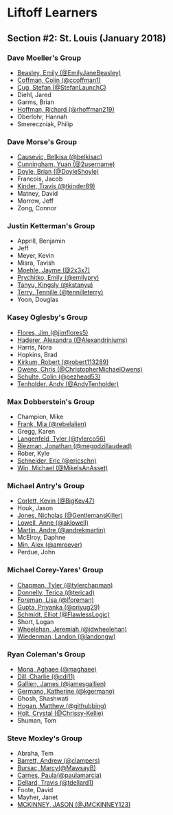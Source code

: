 # Liftoff Learners

## Section \#2: St. Louis (January 2018)

### Dave Moeller's Group
- [Beasley, Emily (@EmilyJaneBeasley)](https://github.com/EmilyJaneBeasley/liftoff-assignments)
- [Coffman, Colin (@ccoffman1)](https://github.com/ccoffman1/liftoff-assignments)
- [Cug, Stefan (@StefanLaunchC)](https://github.com/StefanLaunchC/liftoff-assignments)
- Diehl, Jared
- Garms, Brian
- [Hoffman, Richard (@rhoffman219)](https://github.com/rhoffman219/liftoff-assignments)
- Oberlohr, Hannah
- Smereczniak, Philip

### Dave Morse's Group
- [Causevic, Belkisa (@belkisac)](https://github.com/belkisac/liftoff-assignments)
- [Cunningham, Yuan (@2username)](https://github.com/2usernam/liftoff-assignments.git)
- [Doyle, Brian (@DoyleShoyle)](https://github.com/DoyleShoyle/liftoff-assignments)
- Francois, Jacob
- [Kinder, Travis (@tkinder89)](https://github.com/tkinder89/liftoff-assignments)
- Matney, David
- Morrow, Jeff
- Zong, Connor

### Justin Ketterman's Group
- Apprill, Benjamin
- Jeff
- Meyer, Kevin
- Misra, Tavish
- [Moehle, Jayme (@2x3x7)](https://github.com/2x3x7/liftoff-assignments)
- [Prychitko, Emily (@emilypry)](https://github.com/emilypry/liftoff-assignments)
- [Tanyu, Kingsly (@kstanyu)](https://github.com/kstanyu/liftoff-assignments)
- [Terry, Tennille (@tennilleterry)](https://github.com/tennilleterry/liftoff-assignments)
- Yoon, Douglas

### Kasey Oglesby's Group
- [Flores, Jim (@jimflores5)](https://github.com/jimflores5/liftoff-assignments)
- [Haderer, Alexandra (@Alexandriniums)](https://github.com/Alexandriniums/liftoff-assignments)
- Harris, Nora
- Hopkins, Brad
- [Kirkum, Robert (@robert113289)](https://github.com/robert113289/liftoff-assignments)
- [Owens, Chris (@ChristopherMichaelOwens)](https://github.com/ChristopherMichaelOwens/liftoff-assignments)
- [Schulte, Colin (@pezhead53)](https://github.com/pezhead53/liftoff-assignments)
- [Tenholder, Andy (@AndyTenholder)](https://github.com/AndyTenholder/liftoff-assignments)

### Max Dobberstein's Group
- Champion, Mike
- [Frank, Mia (@rebelalien)](https://github.com/rebelalien/liftoff-assignments)
- Gregg, Karen
- [Langenfeld, Tyler (@tylerco56)](https://github.com/tylerco56/liftoff-assignments)
- [Riezman, Jonathan (@megodzillaudead)](https://github.com/MeGodzillaUDead/liftoff-assignments)
- Rober, Kyle
- [Schneider, Eric (@ericschn)](https://github.com/ericschn/liftoff-assignments)
- [Win, Michael (@MikeIsAnAsset)](https://github.com/MikeIsAnAsset/liftoff-assignments)

### Michael Antry's Group
- [Corlett, Kevin (@BigKev47)](https://github.com/BigKev47/liftoff-assignments)
- Houk, Jason
- [Jones, Nicholas (@GentlemansKiller)](https://github.com/GentlemansKiller/liftoff-assignments)
- [Lowell, Anne (@aklowell)](https://github.com/aklowell/liftoff-assignments)
- [Martin, Andre (@andrekmartin)](https://github.com/andrekmartin/liftoff-assignments)
- McElroy, Daphne
- [Min, Alex (@amreever)](https://github.com/amreever/liftoff-assignments)
- Perdue, John

### Michael Corey-Yares' Group
- [Chapman, Tyler (@tylerchapman)](https://github.com/tylerchapman/liftoff-assignments)
- [Donnelly, Terica (@tericad)](https://github.com/tericad/liftoff-assignments)
- [Foreman, Lisa (@lforeman)](https://github.com/lforeman/liftoff-assignments.git)
- [Gupta, Priyanka (@priyug29)](https://github.com/priyug29/liftoff-assignments)
- [Schmidt, Elliot (@FlawlessLogic)](https://github.com/FlawlessLogic/liftoff-assignments)
- Short, Logan
- [Wheelehan, Jeremiah (@jdwheelehan)](https://github.com/jdwheelehan/liftoff-assignments)
- [Wiedenman, Landon (@landongw)](https://github.com/landongw/liftoff-assignments)

### Ryan Coleman's Group
- [Mona, Aghaee (@maghaee)](https://github.com/maghaee/liftoff-assignments)
- [Dill, Charlie (@cdi11)](https://github.com/cdi11/liftoff-assignments)
- [Gallien, James (@jamesgallien)](https://github.com/jamesgallien/liftoff-assignments)
- [Germano, Katherine (@kgermano)](https://github.com/kgermano/liftoff-assignments)
- Ghosh, Shashwati
- [Hogan, Matthew (@githubbing)](https://github.com/githubbing/liftoff-assignments)
- [Holt, Crystal (@Chrissy-Kellie)](https://github.com/Chrissy-Kellie/liftoff-assignments)
- Shuman, Tom

### Steve Moxley's Group
- Abraha, Tem
- [Barrett, Andrew (@clampers)](https://github.com/clampers/liftoff-assignments)
- [Bursac, Marcy(@MawsayB)](https://github.com/MawsayB/liftoff-assignments)
- [Carnes, Paula(@paulamarcia)](https://github.com/paulamarcia/liftoff-assignments.git)
- [Dellard, Travis (@tdellard1)](https://github.com/tdellard1/liftoff-assignments)
- Foote, David
- Mayher, Janet
- [MCKINNEY, JASON (@JMCKINNEY123)](https://github.com/JMCKINNEY123/liftoff-assignments)

